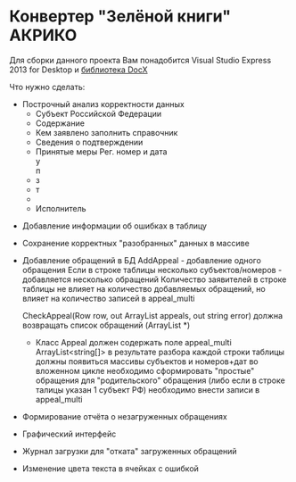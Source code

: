 # Конвертер "Зелёной книги" АКРИКО

Для сборки данного проекта Вам понадобится Visual Studio Express 2013 for Desktop и [библиотека DocX](http://docx.codeplex.com/)

Что нужно сделать:
- Построчный анализ корректности данных
	+ Субъект Российской Федерации
	+ Содержание
	+ Кем заявлено
		заполнить справочник
	+ Сведения о подтверждении	
	+ Принятые меры	
	Рег. номер и дата	
	у	
	п	
	+ з	
	+ т	
	+	
	+ Исполнитель

+ Добавление информации об ошибках в таблицу
- Сохранение корректных "разобранных" данных в массиве
- Добавление обращений в БД
	AddAppeal - добавление одного обращения
	Если в строке таблицы несколько субъектов/номеров - добавляется несколько обращений
	Количество заявителей в строке таблицы не влияет на количество добавляемых обращений, но влияет на количество записей в appeal_multi
	
	
	CheckAppeal(Row row, out ArrayList appeals, out string error) должна возвращать список обращений (ArrayList <Appeal>*)
	* Класс Appeal должен содержать поле appeal_multi ArrayList<string[]>
		в результате разбора каждой строки таблицы должны появиться массивы субъектов и номеров+дат
		во вложенном цикле необходимо сформировать "простые" обращения
		для "родительского" обращения (либо если в строке талицы указан 1 субъект РФ) необходимо внести записи в appeal_multi
		
- Формирование отчёта о незагруженных обращениях
- Графический интерфейс
- Журнал загрузки для "отката" загруженных обращений
- Изменение цвета текста в ячейках с ошибкой